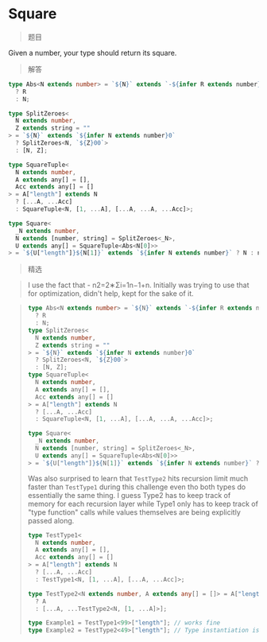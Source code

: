 # Square

<BtnGroup 
	issue="https://tsch.js.org/27133/solutions"
	answer="https://github.com/type-challenges/type-challenges/issues/32285"
/>

> 题目

Given a number, your type should return its square.

> 解答

```ts
type Abs<N extends number> = `${N}` extends `-${infer R extends number}`
  ? R
  : N;

type SplitZeroes<
  N extends number,
  Z extends string = ""
> = `${N}` extends `${infer N extends number}0`
  ? SplitZeroes<N, `${Z}00`>
  : [N, Z];

type SquareTuple<
  N extends number,
  A extends any[] = [],
  Acc extends any[] = []
> = A["length"] extends N
  ? [...A, ...Acc]
  : SquareTuple<N, [1, ...A], [...A, ...A, ...Acc]>;

type Square<
  _N extends number,
  N extends [number, string] = SplitZeroes<_N>,
  U extends any[] = SquareTuple<Abs<N[0]>>
> = `${U["length"]}${N[1]}` extends `${infer N extends number}` ? N : never;
```

> 精选

<BtnGroup 
	featured="https://github.com/type-challenges/type-challenges/issues/29275"
/>

> I use the fact that - n2=2∗Σi=1n−1+n. Initially was trying to use that for optimization, didn't help, kept for the sake of it.

> ```ts
> type Abs<N extends number> = `${N}` extends `-${infer R extends number}`
>   ? R
>   : N;
> type SplitZeroes<
>   N extends number,
>   Z extends string = ""
> > = `${N}` extends `${infer N extends number}0`
>   ? SplitZeroes<N, `${Z}00`>
>   : [N, Z];
> type SquareTuple<
>   N extends number,
>   A extends any[] = [],
>   Acc extends any[] = []
> > = A["length"] extends N
>   ? [...A, ...Acc]
>   : SquareTuple<N, [1, ...A], [...A, ...A, ...Acc]>;
>
> type Square<
>   _N extends number,
>   N extends [number, string] = SplitZeroes<_N>,
>   U extends any[] = SquareTuple<Abs<N[0]>>
> > = `${U["length"]}${N[1]}` extends `${infer N extends number}` ? N : never;
> ```
>
> Was also surprised to learn that `TestType2` hits recursion limit much faster than `TestType1` during this challenge even tho both types do essentially the same thing. I guess Type2 has to keep track of memory for each recursion layer while Type1 only has to keep track of "type function" calls while values themselves are being explicitly passed along.
>
> ```ts
> type TestType1<
>   N extends number,
>   A extends any[] = [],
>   Acc extends any[] = []
> > = A["length"] extends N
>   ? [...A, ...Acc]
>   : TestType1<N, [1, ...A], [...A, ...Acc]>;
>
> type TestType2<N extends number, A extends any[] = []> = A["length"] extends N
>   ? A
>   : [...A, ...TestType2<N, [1, ...A]>];
>
> type Example1 = TestType1<99>["length"]; // works fine
> type Example2 = TestType2<49>["length"]; // Type instantiation is excessively deep and possibly infinite
> ```
